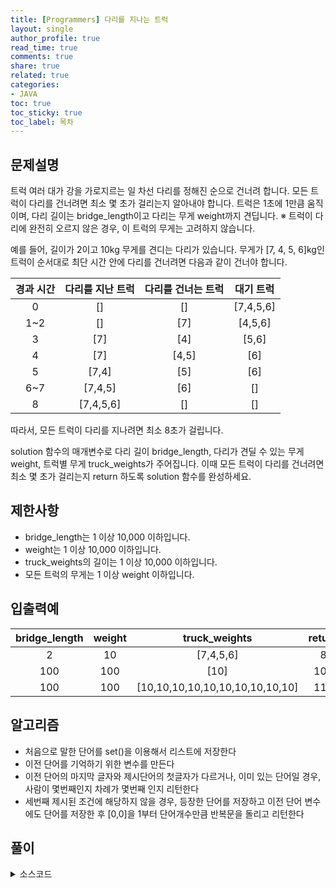 ```yaml
---
title: [Programmers] 다리를 지나는 트럭
layout: single
author_profile: true
read_time: true
comments: true
share: true
related: true
categories:
- JAVA
toc: true
toc_sticky: true
toc_label: 목차
---
```


## 문제설명
트럭 여러 대가 강을 가로지르는 일 차선 다리를 정해진 순으로 건너려 합니다. 모든 트럭이 다리를 건너려면 최소 몇 초가 걸리는지 알아내야 합니다. 트럭은 1초에 1만큼 움직이며, 다리 길이는 bridge_length이고 다리는 무게 weight까지 견딥니다.
※ 트럭이 다리에 완전히 오르지 않은 경우, 이 트럭의 무게는 고려하지 않습니다.

예를 들어, 길이가 2이고 10kg 무게를 견디는 다리가 있습니다. 무게가 [7, 4, 5, 6]kg인 트럭이 순서대로 최단 시간 안에 다리를 건너려면 다음과 같이 건너야 합니다.

|경과 시간|다리를 지난 트럭|다리를 건너는 트럭|대기 트럭|
|:-------------------------:|:-------------------------------:|:-----------------------------:|:-----------------------------:|
|0|[]|[]|[7,4,5,6]|
|1~2|[]|[7]|[4,5,6]|
|3|[7]|[4]|[5,6]|
|4|[7]|[4,5]|[6]|
|5|[7,4]|[5]|[6]|
|6~7|[7,4,5]|[6]|[]|
|8|[7,4,5,6]|[]|[]|

따라서, 모든 트럭이 다리를 지나려면 최소 8초가 걸립니다.

solution 함수의 매개변수로 다리 길이 bridge_length, 다리가 견딜 수 있는 무게 weight, 트럭별 무게 truck_weights가 주어집니다. 이때 모든 트럭이 다리를 건너려면 최소 몇 초가 걸리는지 return 하도록 solution 함수를 완성하세요.


## 제한사항
- bridge_length는 1 이상 10,000 이하입니다. <br>
- weight는 1 이상 10,000 이하입니다. <br>
- truck_weights의 길이는 1 이상 10,000 이하입니다. <br>
- 모든 트럭의 무게는 1 이상 weight 이하입니다. <br>


## 입출력예

|bridge_length|weight|truck_weights|return|
|:-------------------------:|:-------------------------------:|:-----------------------------:|:-----------------------------:|
|2|10|[7,4,5,6]|8|
|100|100|[10]|101|
|100|100|[10,10,10,10,10,10,10,10,10,10]|110|



## 알고리즘
- 처음으로 말한 단어를 set()을 이용해서 리스트에 저장한다
- 이전 단어를 기억하기 위한 변수를 만든다
- 이전 단어의 마지막 글자와 제시단어의 첫글자가 다르거나, 이미 있는 단어일 경우, 사람이 몇번째인지 차례가 몇번째 인지 리턴한다
- 세번째 제시된 조건에 해당하지 않을 경우, 등장한 단어를 저장하고 이전 단어 변수에도 단어를 저장한 후 [0,0]을 1부터 단어개수만큼 반복문을 돌리고 리턴한다

## 풀이

<details>
<summary>소스코드</summary>
<div markdown="1">

```java
import java.util.Queue;
import java.util.concurrent.ConcurrentLinkedQueue;

class Solution {
    public int solution(int bridge_length, int weight, int[] truck_weights) {
        int answer = 0;
        
        Queue<Integer> q = new ConcurrentLinkedQueue<>();
        int sum = 0;
        for(int t : truck_weights) {
            while(true) {
                if(q.isEmpty()) {
                    q.add(t);
                    sum += t;
                    answer++;
                    break;
                } else if(q.size() == bridge_length) {
                    sum -= q.poll();
                } else {
                    if(sum + t > weight) {
                        answer++;
                        q.add(0);
                    } else {
                        q.add(t);
                        sum += t;
                        answer++;
                        break;
                    }   
                }
            }
        }
        return answer + bridge_length;
    }
}
```
</div>
</details>

